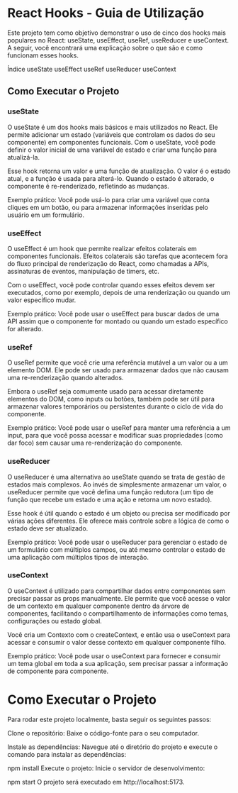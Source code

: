 # React Hooks - Guia de Utilização
Este projeto tem como objetivo demonstrar o uso de cinco dos hooks mais populares no React: useState, useEffect, useRef, useReducer e useContext. A seguir, você encontrará uma explicação sobre o que são e como funcionam esses hooks.

Índice
useState
useEffect
useRef
useReducer
useContext
## Como Executar o Projeto
### useState
O useState é um dos hooks mais básicos e mais utilizados no React. Ele permite adicionar um estado (variáveis que controlam os dados do seu componente) em componentes funcionais. Com o useState, você pode definir o valor inicial de uma variável de estado e criar uma função para atualizá-la.

Esse hook retorna um valor e uma função de atualização. O valor é o estado atual, e a função é usada para alterá-lo. Quando o estado é alterado, o componente é re-renderizado, refletindo as mudanças.

Exemplo prático:
Você pode usá-lo para criar uma variável que conta cliques em um botão, ou para armazenar informações inseridas pelo usuário em um formulário.

### useEffect
O useEffect é um hook que permite realizar efeitos colaterais em componentes funcionais. Efeitos colaterais são tarefas que acontecem fora do fluxo principal de renderização do React, como chamadas a APIs, assinaturas de eventos, manipulação de timers, etc.

Com o useEffect, você pode controlar quando esses efeitos devem ser executados, como por exemplo, depois de uma renderização ou quando um valor específico mudar.

Exemplo prático:
Você pode usar o useEffect para buscar dados de uma API assim que o componente for montado ou quando um estado específico for alterado.

### useRef
O useRef permite que você crie uma referência mutável a um valor ou a um elemento DOM. Ele pode ser usado para armazenar dados que não causam uma re-renderização quando alterados.

Embora o useRef seja comumente usado para acessar diretamente elementos do DOM, como inputs ou botões, também pode ser útil para armazenar valores temporários ou persistentes durante o ciclo de vida do componente.

Exemplo prático:
Você pode usar o useRef para manter uma referência a um input, para que você possa acessar e modificar suas propriedades (como dar foco) sem causar uma re-renderização do componente.

### useReducer
O useReducer é uma alternativa ao useState quando se trata de gestão de estados mais complexos. Ao invés de simplesmente armazenar um valor, o useReducer permite que você defina uma função redutora (um tipo de função que recebe um estado e uma ação e retorna um novo estado).

Esse hook é útil quando o estado é um objeto ou precisa ser modificado por várias ações diferentes. Ele oferece mais controle sobre a lógica de como o estado deve ser atualizado.

Exemplo prático:
Você pode usar o useReducer para gerenciar o estado de um formulário com múltiplos campos, ou até mesmo controlar o estado de uma aplicação com múltiplos tipos de interação.

### useContext
O useContext é utilizado para compartilhar dados entre componentes sem precisar passar as props manualmente. Ele permite que você acesse o valor de um contexto em qualquer componente dentro da árvore de componentes, facilitando o compartilhamento de informações como temas, configurações ou estado global.

Você cria um Contexto com o createContext, e então usa o useContext para acessar e consumir o valor desse contexto em qualquer componente filho.

Exemplo prático:
Você pode usar o useContext para fornecer e consumir um tema global em toda a sua aplicação, sem precisar passar a informação de componente para componente.

# Como Executar o Projeto
Para rodar este projeto localmente, basta seguir os seguintes passos:

Clone o repositório: Baixe o código-fonte para o seu computador.

Instale as dependências: Navegue até o diretório do projeto e execute o comando para instalar as dependências:

npm install
Execute o projeto: Inicie o servidor de desenvolvimento:

npm start
O projeto será executado em http://localhost:5173.
